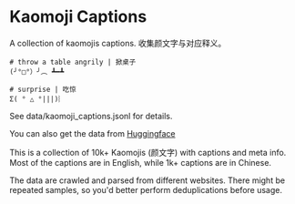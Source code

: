 # Kaomoji Captions
A collection of kaomojis captions. 收集颜文字与对应释义。

```
# throw a table angrily | 掀桌子
(╯°□°）╯︵ ┻━┻

# surprise | 吃惊
Σ( ° △ °|||)︴
```

See data/kaomoji_captions.jsonl for details.

You can also get the data from [Huggingface](https://huggingface.co/datasets/mrzjy/kaomoji_caption)

This is a collection of 10k+ Kaomojis (颜文字) with captions and meta info.
Most of the captions are in English, while 1k+ captions are in Chinese.

The data are crawled and parsed from different websites. There might be repeated samples, so you'd better perform deduplications before usage.